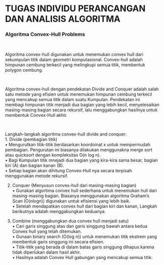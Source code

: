 <h1> TUGAS INDIVIDU PERANCANGAN DAN ANALISIS ALGORITMA</h1>
<h3>Algoritma Convex-Hull Problems</h3>
<br>
<p>Algoritma convex-hull digunakan untuk menemukan convex hull dari sekumpulan titik dalam geometri komputasional. Convex-hull adalah himpunan cembung terkecil yang melingkupi semua titik, membentuk polygon cembung. </p>
<br><p>Algoritma convex-hull dengan pendekatan Divide and Conquer adalah salah satu metode yang efisien untuk menemukan himpunan cembung terkecil yang mencakup semua titik dalam suatu Kumpulan. Pendekatan ini membagi himpunan titik menjadi dua bagian yang lebih kecil, menyelesaikan masing-masing bagian secara rekursif, lalu menggabungkan hasilnya untuk membentuk Convex-Hull akhir.</p>
<br><p>Langkah-langkah algoritma convex-hull divide and conquer:<br>
1.	Divide (pembagian titik)<br>
•	Mengurutkan titik-titik berdasarkan koordoinat x untuk mempermudah pembagian. Pengurutan ini biasanya dilakukan menggunakna merge sort atau quicksort dengan kompleksitas O(n log n).<br>
•	Bagi Kumpulan titik mnejadi dua bagian yang kira-kira sama besar, bagian kiri (A) dan bagian kanan (B).<br>
•	Setiap bagian akan dihitung Convex-Hull nya secara terpisah menggunakan metode rekursif.<br>

2.	Conquer (Menyusun convex-hull dari masing-masing bagian)<br>
•	Gunakan algortima convex hull sederhana untuk menemukan hull dari masing-masing bagian. Biasanya menggunakan algoritma Graham’s Scan (O(nlogn)) digunakan untuk efisiensi yang lebih baik.<br>
•	Setelah mendapatkan convex hull dari bagian kiri dan kanan, Langkah berikutnya adalah menggabungkan keduanya.<br>

3.	Combine (menggabungkan dua convex hull menjadi satu)<br>
•	Cari garis singgung atas dan garis singgung bawah antara kedua Convex hull yang telah ditemukan.<br>
•	Gunaan binary search (O(log n)) untuk menemukan titik ekstrem yang membentuk garis singgung ini secara efisien.<br>
•	Titik-titik yang berada di dalam batas garis singgung dihapus karena tidak diperlukan dalam hasil akhir.<br>
•	Hasilnya adalah Convex Hull gabungan yang mencakup semua titik.<br>
</p>
